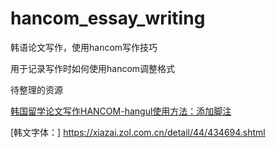 # hancom_essay_writing
韩语论文写作，使用hancom写作技巧

用于记录写作时如何使用hancom调整格式



待整理的资源

[韩国留学论文写作HANCOM-hangul使用方法：添加脚注](https://www.bilibili.com/video/BV1Ef4y1K7hT/?vd_source=9511bd6f65fcbe581b10f6ccad02d88b)

[韩文字体：]
https://xiazai.zol.com.cn/detail/44/434694.shtml
